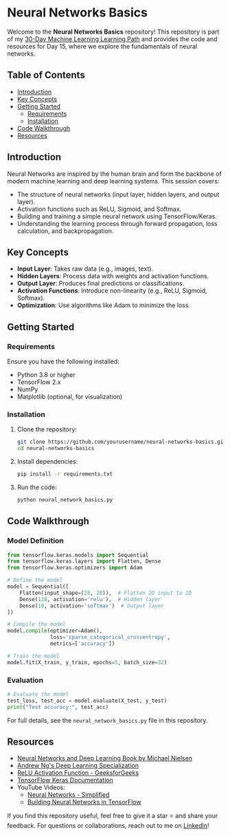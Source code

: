 # Neural Networks Basics

Welcome to the **Neural Networks Basics** repository! This repository is part of my [30-Day Machine Learning Learning Path](https://link.medium.com/3QdCOGokdPb) and provides the code and resources for Day 15, where we explore the fundamentals of neural networks.

## Table of Contents

- [Introduction](#introduction)
- [Key Concepts](#key-concepts)
- [Getting Started](#getting-started)
  - [Requirements](#requirements)
  - [Installation](#installation)
- [Code Walkthrough](#code-walkthrough)
- [Resources](#resources)

## Introduction

Neural Networks are inspired by the human brain and form the backbone of modern machine learning and deep learning systems. This session covers:

- The structure of neural networks (input layer, hidden layers, and output layer).
- Activation functions such as ReLU, Sigmoid, and Softmax.
- Building and training a simple neural network using TensorFlow/Keras.
- Understanding the learning process through forward propagation, loss calculation, and backpropagation.

## Key Concepts

- **Input Layer**: Takes raw data (e.g., images, text).
- **Hidden Layers**: Process data with weights and activation functions.
- **Output Layer**: Produces final predictions or classifications.
- **Activation Functions**: Introduce non-linearity (e.g., ReLU, Sigmoid, Softmax).
- **Optimization**: Use algorithms like Adam to minimize the loss.

## Getting Started

### Requirements

Ensure you have the following installed:

- Python 3.8 or higher
- TensorFlow 2.x
- NumPy
- Matplotlib (optional, for visualization)

### Installation

1. Clone the repository:
   ```bash
   git clone https://github.com/yourusername/neural-networks-basics.git
   cd neural-networks-basics
   ```

2. Install dependencies:
   ```bash
   pip install -r requirements.txt
   ```

3. Run the code:
   ```bash
   python neural_network_basics.py
   ```

## Code Walkthrough

### Model Definition

```python
from tensorflow.keras.models import Sequential
from tensorflow.keras.layers import Flatten, Dense
from tensorflow.keras.optimizers import Adam

# Define the model
model = Sequential([
    Flatten(input_shape=(28, 28)),  # Flatten 2D input to 1D
    Dense(128, activation='relu'),  # Hidden layer
    Dense(10, activation='softmax')  # Output layer
])

# Compile the model
model.compile(optimizer=Adam(),
              loss='sparse_categorical_crossentropy',
              metrics=['accuracy'])

# Train the model
model.fit(X_train, y_train, epochs=5, batch_size=32)
```

### Evaluation

```python
# Evaluate the model
test_loss, test_acc = model.evaluate(X_test, y_test)
print("Test accuracy:", test_acc)
```

For full details, see the `neural_network_basics.py` file in this repository.

## Resources

- [Neural Networks and Deep Learning Book by Michael Nielsen](http://neuralnetworksanddeeplearning.com/)
- [Andrew Ng's Deep Learning Specialization](https://www.coursera.org/specializations/deep-learning)
- [ReLU Activation Function - GeeksforGeeks](https://www.geeksforgeeks.org/relu-activation-function-in-deep-learning/)
- [TensorFlow Keras Documentation](https://www.tensorflow.org/guide/keras)
- YouTube Videos:
  - [Neural Networks - Simplified](https://www.youtube.com/watch?v=aircAruvnKk)
  - [Building Neural Networks in TensorFlow](https://www.youtube.com/watch?v=tPYj3fFJGjk)


If you find this repository useful, feel free to give it a star ⭐ and share your feedback. For questions or collaborations, reach out to me on [LinkedIn]([https://www.linkedin.com/in/kartik-garg-99a754252/])!
